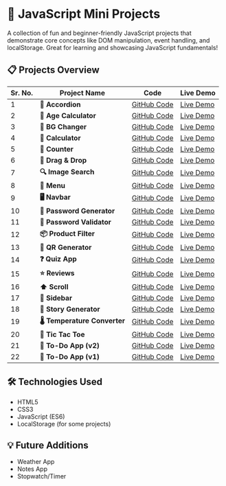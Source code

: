 # 🚀 JavaScript Mini Projects

A collection of fun and beginner-friendly JavaScript projects that demonstrate core concepts like DOM manipulation, event handling, and localStorage. Great for learning and showcasing JavaScript fundamentals!

## 📋 Projects Overview

| Sr. No. | Project Name         | Code                                      | Live Demo                                |
|---------|----------------------|-------------------------------------------|------------------------------------------|
| 1       | **🎯 Accordion**      | [GitHub Code](https://github.com/Uveshbahelim/Javascript-Mini-Projects/tree/main/accordion) | [Live Demo](https://uveshbahelim.github.io/Javascript-Mini-Projects/accordion/index.html) |
| 2       | **📅 Age Calculator** | [GitHub Code](https://github.com/Uveshbahelim/Javascript-Mini-Projects/tree/main/age-calculator) | [Live Demo](https://uveshbahelim.github.io/Javascript-Mini-Projects/age-calculator/index.html) |
| 3       | **🌈 BG Changer**     | [GitHub Code](https://github.com/Uveshbahelim/Javascript-Mini-Projects/tree/main/bg-changer) | [Live Demo](https://uveshbahelim.github.io/Javascript-Mini-Projects/bg-changer/index.html) |
| 4       | **🧮 Calculator**     | [GitHub Code](https://github.com/Uveshbahelim/Javascript-Mini-Projects/tree/main/calculator) | [Live Demo](https://uveshbahelim.github.io/Javascript-Mini-Projects/calculator/index.html) |
| 5       | **🔢 Counter**        | [GitHub Code](https://github.com/Uveshbahelim/Javascript-Mini-Projects/tree/main/counter) | [Live Demo](https://uveshbahelim.github.io/Javascript-Mini-Projects/counter/index.html) |
| 6       | **🔄 Drag & Drop**    | [GitHub Code](https://github.com/Uveshbahelim/Javascript-Mini-Projects/tree/main/drag-drop) | [Live Demo](https://uveshbahelim.github.io/Javascript-Mini-Projects/drag-drop/index.html) |
| 7       | **🔍 Image Search**   | [GitHub Code](https://github.com/Uveshbahelim/Javascript-Mini-Projects/tree/main/image-search) | [Live Demo](https://uveshbahelim.github.io/Javascript-Mini-Projects/image-search/index.html) |
| 8       | **🍔 Menu**           | [GitHub Code](https://github.com/Uveshbahelim/Javascript-Mini-Projects/tree/main/menu) | [Live Demo](https://uveshbahelim.github.io/Javascript-Mini-Projects/menu/index.html) |
| 9       | **🖥️ Navbar**         | [GitHub Code](https://github.com/Uveshbahelim/Javascript-Mini-Projects/tree/main/navbar) | [Live Demo](https://uveshbahelim.github.io/Javascript-Mini-Projects/navbar/index.html) |
| 10      | **🔑 Password Generator** | [GitHub Code](https://github.com/Uveshbahelim/Javascript-Mini-Projects/tree/main/password-generator) | [Live Demo](https://uveshbahelim.github.io/Javascript-Mini-Projects/password-generator/index.html) |
| 11      | **🔐 Password Validator** | [GitHub Code](https://github.com/Uveshbahelim/Javascript-Mini-Projects/tree/main/password-validator) | [Live Demo](https://uveshbahelim.github.io/Javascript-Mini-Projects/password-validator/index.html) |
| 12      | **📦 Product Filter** | [GitHub Code](https://github.com/Uveshbahelim/Javascript-Mini-Projects/tree/main/product-filter) | [Live Demo](https://uveshbahelim.github.io/Javascript-Mini-Projects/product-filter/index.html) |
| 13      | **📱 QR Generator**  | [GitHub Code](https://github.com/Uveshbahelim/Javascript-Mini-Projects/tree/main/qr-generator) | [Live Demo](https://uveshbahelim.github.io/Javascript-Mini-Projects/qr-generator/index.html) |
| 14      | **❓ Quiz App**       | [GitHub Code](https://github.com/Uveshbahelim/Javascript-Mini-Projects/tree/main/quiz-app) | [Live Demo](https://uveshbahelim.github.io/Javascript-Mini-Projects/quiz-app/index.html) |
| 15      | **⭐ Reviews**        | [GitHub Code](https://github.com/Uveshbahelim/Javascript-Mini-Projects/tree/main/reviews) | [Live Demo](https://uveshbahelim.github.io/Javascript-Mini-Projects/reviews/index.html) |
| 16      | **⬆️ Scroll**         | [GitHub Code](https://github.com/Uveshbahelim/Javascript-Mini-Projects/tree/main/scroll) | [Live Demo](https://uveshbahelim.github.io/Javascript-Mini-Projects/scroll/index.html) |
| 17      | **🎯 Sidebar**        | [GitHub Code](https://github.com/Uveshbahelim/Javascript-Mini-Projects/tree/main/sidebar) | [Live Demo](https://uveshbahelim.github.io/Javascript-Mini-Projects/sidebar/index.html) |
| 18      | **📜 Story Generator** | [GitHub Code](https://github.com/Uveshbahelim/Javascript-Mini-Projects/tree/main/story-generator) | [Live Demo](https://uveshbahelim.github.io/Javascript-Mini-Projects/story-generator/index.html) |
| 19      | **🌡️ Temperature Converter** | [GitHub Code](https://github.com/Uveshbahelim/Javascript-Mini-Projects/tree/main/temperature-converter) | [Live Demo](https://uveshbahelim.github.io/Javascript-Mini-Projects/temperature-converter/index.html) |
| 20      | **🧠 Tic Tac Toe**   | [GitHub Code](https://github.com/Uveshbahelim/Javascript-Mini-Projects/tree/main/tic-tac-toe) | [Live Demo](https://uveshbahelim.github.io/Javascript-Mini-Projects/tic-tac-toe/index.html) |
| 21      | **📝 To-Do App (v2)** | [GitHub Code](https://github.com/Uveshbahelim/Javascript-Mini-Projects/tree/main/todo-second) | [Live Demo](https://uveshbahelim.github.io/Javascript-Mini-Projects/todo-second/index.html) |
| 22      | **📝 To-Do App (v1)** | [GitHub Code](https://github.com/Uveshbahelim/Javascript-Mini-Projects/tree/main/todo) | [Live Demo](https://uveshbahelim.github.io/Javascript-Mini-Projects/todo/index.html) |

## 🛠️ Technologies Used

- HTML5
- CSS3
- JavaScript (ES6)
- LocalStorage (for some projects)

## 💡 Future Additions

- Weather App
- Notes App
- Stopwatch/Timer
